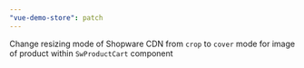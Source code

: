 ```yaml
---
"vue-demo-store": patch
---
```


Change resizing mode of Shopware CDN from `crop` to `cover` mode for image of product within `SwProductCart` component
